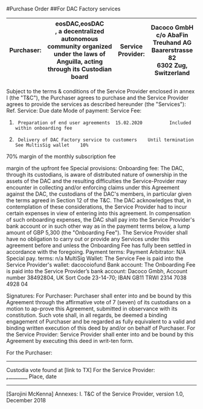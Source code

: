 #Purchase Order
##For DAC Factory services

| Purchaser: | eosDAC,eosDAC<br>, a decentralized autonomous community organized under the laws of Anguilla, acting through its Custodian board  | Service<br>Provider: | Dacoco GmbH<br>c/o AbaFin Treuhand AG<br>Baarerstrasse 82<br>6302 Zug, Switzerland |
|------------|-----------------------------------------------------------------------------------------------------------------------------------|----------------------|------------------------------------------------------------------------------------|
Subject to the terms & conditions of the Service Provider enclosed in annex I (the "T&C"), the Purchaser agrees to purchase and the Service Provider agrees to provide the services as described hereunder (the "Services"):
Ref.	Service:	Due date	Mode of payment:	Service Fee:
1.		Preparation of end user agreements	15.02.2020			Included within onboarding fee
2.		Delivery of DAC Factory service to customers  	Until termination	See MultisSig wallet	10%



70%	margin of the monthly subscription fee

margin of the upfront fee 
Special provisions: 
Onboarding fee: The DAC, through its custodians, is aware of distributed nature of ownership in the assets of the DAC and the resulting difficulties the Service-Provider may encounter in collecting and/or enforcing claims under this Agreement against the DAC, the custodians of the DAC's members, in particular given the terms agreed in Section 12 of the T&C. The DAC acknowledges that, in contemplation of these considerations, the Service Provider had to incur certain expenses in view of entering into this agreement.
In compensation of such onboarding expenses, the DAC shall pay into the Service Provider's bank account or in such other way as in the payment terms below, a lump amount of GBP 5,300  (the "Onboarding Fee").
The Service Provider shall have no obligation to carry out or provide any Services under this agreement before and unless the Onboarding Fee has fully been settled in accordance with the foregoing.
Payment terms:
Payment Arbitrator:	N/A	Special pay. terms:	n/a
MultiSig Wallet:	The Service Fee is paid into the Service Provider's wallet: dacocoiofund
Bank account:	The Onboarding Fee is paid into the Service Provider’s bank account: Dacoco Gmbh, Account number 38492804, UK Sort Code 23-14-70; IBAN GB11 TRWI 2314 7038 4928 04

Signatures:
For Purchaser: Purchaser shall enter into and be bound by this Agreement through the affirmative vote of 7 (seven) of its custodians on a motion to ap-prove this Agreement, submitted in observance with its constitution. 
Such vote  shall, in all regards, be deemed a binding engagement of Purchaser and be regarded as fully equivalent to a valid and binding written execution of this deed by and/or on behalf of Purchaser.
For the Service Provider: Service Provider shall enter into and be bound by this Agreement by executing this deed in writ-ten form.

For the Purchaser:	
_____________________________
Custodia vote found at [link to TX]
	For the Service Provider:	
__________,__________________
Place, date
_____________________________
[Sarojini McKenna]
Annexes:	I.	T&C of the Service Provider, version 1.0, December 2018



